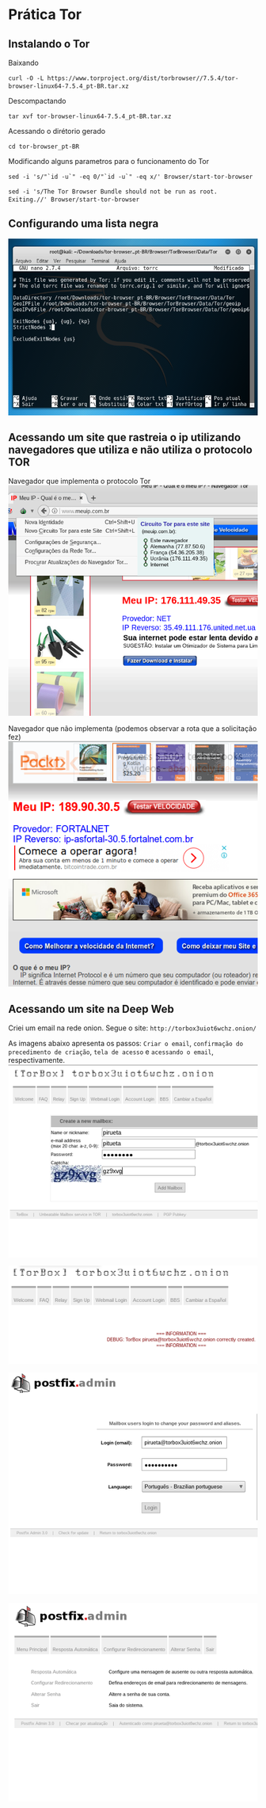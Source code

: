 # Prática Tor

## Instalando o Tor

Baixando
```
curl -O -L https://www.torproject.org/dist/torbrowser//7.5.4/tor-browser-linux64-7.5.4_pt-BR.tar.xz
```
Descompactando
```
tar xvf tor-browser-linux64-7.5.4_pt-BR.tar.xz
```
Acessando o dirétorio gerado
```
cd tor-browser_pt-BR
```
Modificando alguns parametros para o funcionamento do Tor
```
sed -i 's/"`id -u`" -eq 0/"`id -u`" -eq x/' Browser/start-tor-browser
```
```
sed -i 's/The Tor Browser Bundle should not be run as root.  Exiting.//' Browser/start-tor-browser
```
## Configurando uma lista negra

![imagem1](imagens/01.png)

## Acessando um site que rastreia o ip utilizando navegadores que utiliza e não utiliza o protocolo TOR
Navegador que implementa o protocolo Tor
![imagem2](imagens/02.png)

Navegador que não implementa (podemos observar a rota que a solicitação fez)
![imagem3](imagens/03.png)

## Acessando um site na Deep Web
Criei um email na rede onion. Segue o site: `http://torbox3uiot6wchz.onion/`

As imagens abaixo apresenta os passos: `Criar o email`, `confirmação do precedimento de criação`, `tela de acesso` e `acessando o email`, respectivamente.
![imagem4](imagens/04.png)

![imagem5](imagens/05.png)

![imagem6](imagens/06.png)

![imagem7](imagens/07.png)
